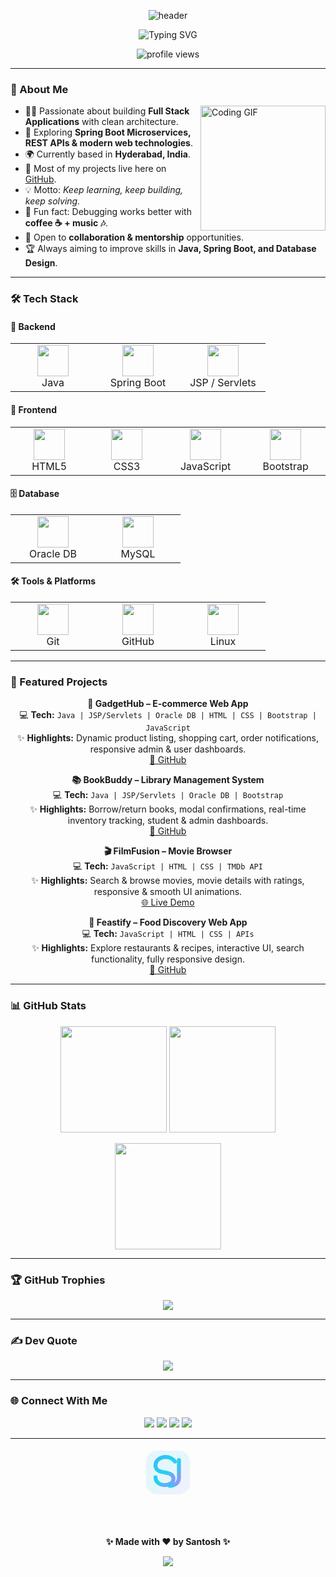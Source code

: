 <!-- Header -->
<p align="center">
  <img src="https://capsule-render.vercel.app/api?type=waving&color=0:36BCF7,100:187BCD&height=250&section=header&text=Santosh%20Kumar&fontSize=50&fontAlignY=35&desc=Java%20Full%20Stack%20Developer&descAlignY=60&descAlign=50&fontColor=ffffff" alt="header"/>
</p>

<!-- Typing Animation -->
<p align="center">
  <img src="https://readme-typing-svg.demolab.com?font=Fira+Code&weight=500&size=28&pause=1000&color=36BCF7&center=true&vCenter=true&width=1000&height=60&lines=Java+Full+Stack+Developer;Backend+%7C+Frontend+%7C+Database;Passionate+Problem+Solver;Open+to+Collaboration" alt="Typing SVG"/>
</p>

<p align="center">
  <img src="https://komarev.com/ghpvc/?username=sk-java&label=Profile%20Views&color=36BCF7&style=for-the-badge" alt="profile views" />
</p>

---

### 💫 About Me  

<img align="right" alt="Coding GIF" height="200" src="https://media0.giphy.com/media/v1.Y2lkPTc5MGI3NjExOTUwaHZxbGxwYjZvZTJsMWV3dXA3Znp2Y3BqZnp1dWRyM29xb253ZiZlcD12MV9pbnRlcm5hbF9naWZfYnlfaWQmY3Q9Zw/4rZA5D22301iMgrUNd/giphy.gif"/>



- 👨‍💻 Passionate about building **Full Stack Applications** with clean architecture.  
- 🚀 Exploring **Spring Boot Microservices, REST APIs & modern web technologies**.  
- 🌍 Currently based in **Hyderabad, India**.  
- 📂 Most of my projects live here on [GitHub](https://github.com/sk-java).  
- 💡 Motto: *Keep learning, keep building, keep solving.*  
- 🎵 Fun fact: Debugging works better with **coffee ☕ + music 🎶**.  
- 🤝 Open to **collaboration & mentorship** opportunities.  
- 🏆 Always aiming to improve skills in **Java, Spring Boot, and Database Design**.  

---

### 🛠️ Tech Stack  

#### 🔧 Backend  
<p align="center">
  <table>
    <tr>
      <td align="center" width="120"><img src="https://cdn.jsdelivr.net/gh/devicons/devicon/icons/java/java-original.svg" width="50"/><br/>Java</td>
      <td align="center" width="120"><img src="https://cdn.jsdelivr.net/gh/devicons/devicon/icons/spring/spring-original.svg" width="50"/><br/>Spring Boot</td>
      <td align="center" width="120"><img src="https://cdn.jsdelivr.net/gh/devicons/devicon/icons/apache/apache-original.svg" width="50"/><br/>JSP / Servlets</td>
    </tr>
  </table>
</p>

#### 🎨 Frontend  
<p align="center">
  <table>
    <tr>
      <td align="center" width="120"><img src="https://cdn.jsdelivr.net/gh/devicons/devicon/icons/html5/html5-original.svg" width="50"/><br/>HTML5</td>
      <td align="center" width="120"><img src="https://cdn.jsdelivr.net/gh/devicons/devicon/icons/css3/css3-original.svg" width="50"/><br/>CSS3</td>
      <td align="center" width="120"><img src="https://cdn.jsdelivr.net/gh/devicons/devicon/icons/javascript/javascript-original.svg" width="50"/><br/>JavaScript</td>
      <td align="center" width="120"><img src="https://cdn.jsdelivr.net/gh/devicons/devicon/icons/bootstrap/bootstrap-original.svg" width="50"/><br/>Bootstrap</td>
    </tr>
  </table>
</p>

#### 🗄️ Database  
<p align="center">
  <table>
    <tr>
      <td align="center" width="120"><img src="https://cdn.jsdelivr.net/gh/devicons/devicon/icons/oracle/oracle-original.svg" width="50"/><br/>Oracle DB</td>
      <td align="center" width="120"><img src="https://cdn.jsdelivr.net/gh/devicons/devicon/icons/mysql/mysql-original.svg" width="50"/><br/>MySQL</td>
    </tr>
  </table>
</p>

#### 🛠️ Tools & Platforms  
<p align="center">
  <table>
    <tr>
      <td align="center" width="120"><img src="https://cdn.jsdelivr.net/gh/devicons/devicon/icons/git/git-original.svg" width="50"/><br/>Git</td>
      <td align="center" width="120"><img src="https://cdn.jsdelivr.net/gh/devicons/devicon/icons/github/github-original.svg" width="50"/><br/>GitHub</td>
      <td align="center" width="120"><img src="https://cdn.jsdelivr.net/gh/devicons/devicon/icons/linux/linux-original.svg" width="50"/><br/>Linux</td>
    </tr>
  </table>
</p>

---

### 🚀 Featured Projects  

<div align="center">

**🛒 GadgetHub – E-commerce Web App**  
💻 **Tech:** `Java | JSP/Servlets | Oracle DB | HTML | CSS | Bootstrap | JavaScript`  
✨ **Highlights:** Dynamic product listing, shopping cart, order notifications, responsive admin & user dashboards.  
[🔗 GitHub](https://github.com/sk-java/GadgetHub)  

**📚 BookBuddy – Library Management System**  
💻 **Tech:** `Java | JSP/Servlets | Oracle DB | Bootstrap`  
✨ **Highlights:** Borrow/return books, modal confirmations, real-time inventory tracking, student & admin dashboards.  
[🔗 GitHub](https://github.com/sk-java/BookBuddy)  

**🎬 FilmFusion – Movie Browser**  
💻 **Tech:** `JavaScript | HTML | CSS | TMDb API`  
✨ **Highlights:** Search & browse movies, movie details with ratings, responsive & smooth UI animations.  
[🌐 Live Demo](https://filmfusiion.netlify.app/)  

**🍔 Feastify – Food Discovery Web App**  
💻 **Tech:** `JavaScript | HTML | CSS | APIs`  
✨ **Highlights:** Explore restaurants & recipes, interactive UI, search functionality, fully responsive design.  
[🔗 GitHub](https://github.com/krsant7/Feastify)  

</div>

---

### 📊 GitHub Stats  

<p align="center">
  <img src="https://github-readme-stats.vercel.app/api?username=sk-java&show_icons=true&theme=radical&border_radius=20" height="170"/>  
  <img src="https://streak-stats.demolab.com?user=sk-java&theme=radical&border_radius=20" height="170"/>  
</p>

<p align="center">
  <img src="https://github-readme-stats.vercel.app/api/top-langs/?username=sk-java&layout=compact&theme=radical&border_radius=20" height="170"/>  
</p>

---

### 🏆 GitHub Trophies  

<p align="center">
  <img src="https://github-profile-trophy.vercel.app/?username=sk-java&theme=radical&no-frame=true&no-bg=true&margin-w=15"/>
</p>

---

### ✍️ Dev Quote  

<p align="center">
  <img src="https://quotes-github-readme.vercel.app/api?type=horizontal&theme=radical"/>
</p>

---

### 🌐 Connect With Me  

<p align="center">
  <a href="https://linkedin.com/in/santosh-dev"><img src="https://img.shields.io/badge/LinkedIn-blue?style=for-the-badge&logo=linkedin"/></a>
  <a href="mailto:tbjsantosh@gmail.com"><img src="https://img.shields.io/badge/Gmail-D14836?style=for-the-badge&logo=gmail&logoColor=white"/></a>
  <a href="https://leetcode.com/u/tbjsantosh/"><img src="https://img.shields.io/badge/LeetCode-FFA116?style=for-the-badge&logo=leetcode&logoColor=black"/></a>
  <a href="https://www.geeksforgeeks.org/user/tbjsantosh/"><img src="https://img.shields.io/badge/GeeksforGeeks-0F9D58?style=for-the-badge&logo=GeeksforGeeks&logoColor=white"/></a>
</p>

---

<!-- Footer with Custom Logo -->
<p align="center">
  <!-- Custom SK Monogram Logo -->
  <svg width="80" height="80" viewBox="0 0 64 64" xmlns="http://www.w3.org/2000/svg" role="img" aria-label="Santosh Kumar logo">
    <defs>
      <linearGradient id="g" x1="0" y1="0" x2="1" y2="1">
        <stop offset="0%" stop-color="#36BCF7"/>
        <stop offset="50%" stop-color="#22d3ee"/>
        <stop offset="100%" stop-color="#A78BFA"/>
      </linearGradient>
    </defs>
    <rect x="4" y="4" width="56" height="56" rx="14" fill="url(#g)" opacity=".12"/>
    <path d="M16 38c0 6 5 10 12 10 6 0 11-3 11-8 0-12-23-4-23-17 0-7 7-11 13-11 5 0 9 2 12 6" fill="none" stroke="url(#g)" stroke-width="5" stroke-linecap="round"/>
    <path d="M46 16v23c0 6-5 10-12 10" fill="none" stroke="url(#g)" stroke-width="5" stroke-linecap="round"/>
  </svg>

  <br/><br/>
  <p align="center"><b>✨ Made with ❤️ by Santosh ✨</b></p>
</p>

<p align="center">
  <img src="https://capsule-render.vercel.app/api?type=waving&color=0:36BCF7,100:187BCD&height=120&section=footer"/>
</p>
